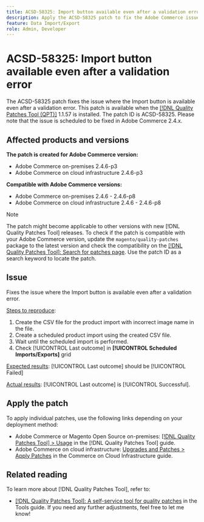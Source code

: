 ```yaml
---
title: ACSD-58325: Import button available even after a validation error
description: Apply the ACSD-58325 patch to fix the Adobe Commerce issue where the Import button is available even after a validation error.
feature: Data Import/Export
role: Admin, Developer
---
```


# ACSD-58325: Import button available even after a validation error

The ACSD-58325 patch fixes the issue where the Import button is available even after a validation error. This patch is available when the [[!DNL Quality Patches Tool (QPT)]](/help/tools/quality-patches-tool/quality-patches-tool-to-self-serve-quality-patches.md) 1.1.57 is installed. The patch ID is ACSD-58325. Please note that the issue is scheduled to be fixed in Adobe Commerce 2.4.x.

## Affected products and versions

**The patch is created for Adobe Commerce version:**
* Adobe Commerce on-premises 2.4.6-p3
* Adobe Commerce on cloud infrastructure 2.4.6-p3

**Compatible with Adobe Commerce versions:**
* Adobe Commerce on-premises 2.4.6 - 2.4.6-p8
* Adobe Commerce on cloud infrastructure 2.4.6 - 2.4.6-p8

>[!NOTE]
>
>The patch might become applicable to other versions with new [!DNL Quality Patches Tool] releases. To check if the patch is compatible with your Adobe Commerce version, update the `magento/quality-patches` package to the latest version and check the compatibility on the [[!DNL Quality Patches Tool]: Search for patches page](https://experienceleague.adobe.com/tools/commerce-quality-patches/index.html). Use the patch ID as a search keyword to locate the patch.

## Issue

Fixes the issue where the Import button is available even after a validation error.

<u>Steps to reproduce</u>:

1. Create the CSV file for the product import with incorrect image name in the file.
1. Create a scheduled product import using the created CSV file.
1. Wait until the scheduled import is performed.
1. Check [!UICONTROL Last outcome] in **[!UICONTROL Scheduled Imports/Exports]** grid

<u>Expected results</u>:
[!UICONTROL Last outcome] should be [!UICONTROL Failed]

<u>Actual results</u>:
[!UICONTROL Last outcome] is [!UICONTROL Successful].

## Apply the patch

To apply individual patches, use the following links depending on your deployment method:

* Adobe Commerce or Magento Open Source on-premises: [[!DNL Quality Patches Tool] > Usage](/help/tools/quality-patches-tool/usage.md) in the [!DNL Quality Patches Tool] guide.
* Adobe Commerce on cloud infrastructure: [Upgrades and Patches > Apply Patches](https://experienceleague.adobe.com/docs/commerce-cloud-service/user-guide/develop/upgrade/apply-patches.html) in the Commerce on Cloud Infrastructure guide.


## Related reading

To learn more about [!DNL Quality Patches Tool], refer to:

* [[!DNL Quality Patches Tool]: A self-service tool for quality patches](/help/tools/quality-patches-tool/quality-patches-tool-to-self-serve-quality-patches.md) in the Tools guide.
If you need any further adjustments, feel free to let me know!
